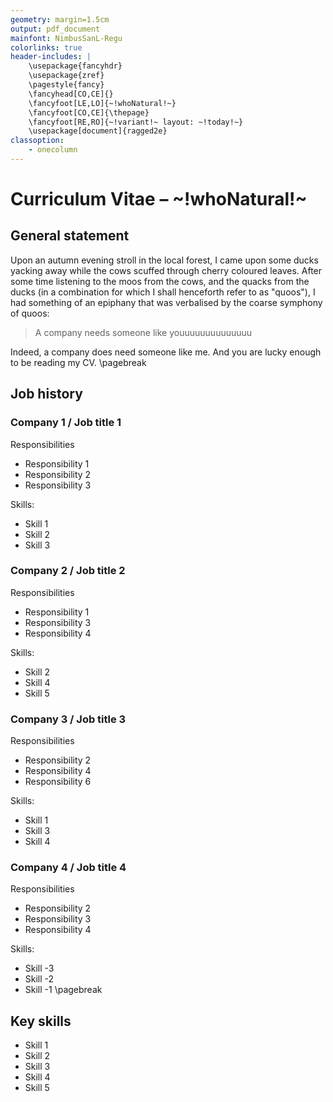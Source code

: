 ```yaml
---
geometry: margin=1.5cm
output: pdf_document
mainfont: NimbusSanL-Regu
colorlinks: true
header-includes: |
    \usepackage{fancyhdr}
    \usepackage{zref}
    \pagestyle{fancy}
    \fancyhead[CO,CE]{}
    \fancyfoot[LE,LO]{~!whoNatural!~}
    \fancyfoot[CO,CE]{\thepage}
    \fancyfoot[RE,RO]{~!variant!~ layout: ~!today!~}
    \usepackage[document]{ragged2e}
classoption:
    - onecolumn
---
```


# Curriculum Vitae – ~!whoNatural!~

## General statement

Upon an autumn evening stroll in the local forest, I came upon some ducks yacking away while the cows scuffed through cherry coloured leaves. After some time listening to the moos from the cows, and the quacks from the ducks (in a combination for which I shall henceforth refer to as "quoos"), I had something of an epiphany that was verbalised by the coarse symphony of quoos:

> A company needs someone like youuuuuuuuuuuuuu

Indeed, a company does need someone like me. And you are lucky enough to be reading my CV.
\pagebreak

## Job history

### Company 1 / Job title 1

Responsibilities

* Responsibility 1
* Responsibility 2
* Responsibility 3

Skills:

* Skill 1
* Skill 2
* Skill 3

### Company 2 / Job title 2

Responsibilities

* Responsibility 1
* Responsibility 3
* Responsibility 4

Skills:

* Skill 2
* Skill 4
* Skill 5

### Company 3 / Job title 3

Responsibilities

* Responsibility 2
* Responsibility 4
* Responsibility 6

Skills:

* Skill 1
* Skill 3
* Skill 4

### Company 4 / Job title 4

Responsibilities

* Responsibility 2
* Responsibility 3
* Responsibility 4

Skills:

* Skill -3
* Skill -2
* Skill -1
\pagebreak

## Key skills

* Skill 1
* Skill 2
* Skill 3
* Skill 4
* Skill 5
